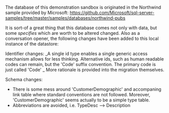 ﻿The database of this demonstration sandbox is originated in the Northwind sample provided by Microsoft:
https://github.com/Microsoft/sql-server-samples/tree/master/samples/databases/northwind-pubs

It is sort-of a great thing that this database comes not only with data, but some _specifies_ which are worth to be altered changed. Also as a conversation opener, the following changes have been added to this local instance of the datastore:

Identifier changes:
_A single id type enables a single generic access mechanism allows for less thinking. Alternative ids, such as human readable codes can remain, but the 'Code' suffix convention. The primary code is just called 'Code' _
More rationale is provided into the migration themselves.

Schema changes:
- There is some mess around 'CustomerDemographic' and accompaning link table where standard conventions are not followed. Moreover, 'CustomerDemographic' seems actually to be a simple type table.
- Abbreviations are avoided, i.e. TypeDesc --> Description



